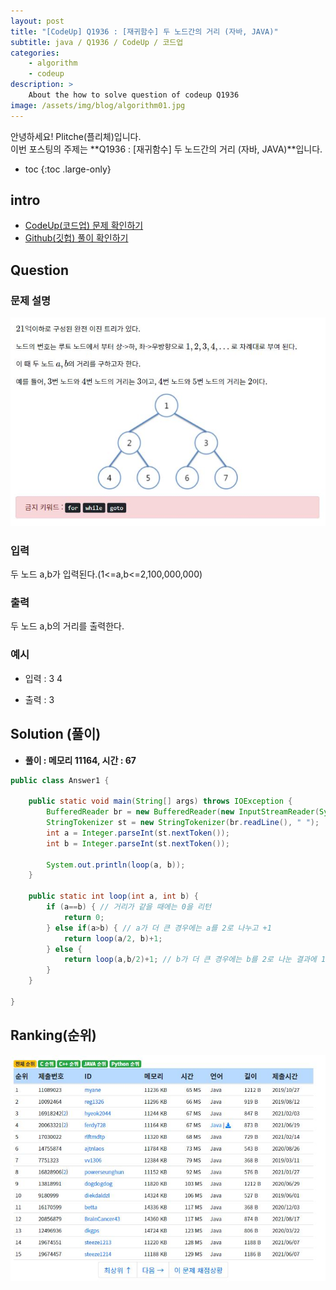 ```yaml
---
layout: post
title: "[CodeUp] Q1936 : [재귀함수] 두 노드간의 거리 (자바, JAVA)"
subtitle: java / Q1936 / CodeUp / 코드업
categories:
    - algorithm
    - codeup
description: >
    About the how to solve question of codeup Q1936
image: /assets/img/blog/algorithm01.jpg
---
```


안녕하세요! Plitche(플리체)입니다.  
이번 포스팅의 주제는 **Q1936 : [재귀함수] 두 노드간의 거리 (자바, JAVA)**입니다.

* toc
{:toc .large-only}

## intro
* [CodeUp(코드업) 문제 확인하기](https://codeup.kr/problem.php?id=1936)  
* [Github(깃헙) 풀이 확인하기](https://github.com/plitche/CodeUp_Solution/tree/master/Q1901~Q2000/Q1936)  

## Question
### 문제 설명
![](/assets/post/codeup/Q1900~Q1999/20220114_01/01.JPG)  

### 입력
두 노드 a,b가 입력된다.(1<=a,b<=2,100,000,000)  

### 출력
두 노드 a,b의 거리를 출력한다.  
  
### 예시
* 입력 : 3 4  
  
* 출력 : 3  
  
## Solution (풀이)
* **풀이 : 메모리 11164, 시간 : 67**  

```java
public class Answer1 {
	
	public static void main(String[] args) throws IOException {
        BufferedReader br = new BufferedReader(new InputStreamReader(System.in));
        StringTokenizer st = new StringTokenizer(br.readLine(), " ");
        int a = Integer.parseInt(st.nextToken());
        int b = Integer.parseInt(st.nextToken());
        
        System.out.println(loop(a, b));
	}
	
	public static int loop(int a, int b) {
		if (a==b) { // 거리가 같을 때에는 0을 리턴
			return 0;
		} else if(a>b) { // a가 더 큰 경우에는 a를 2로 나누고 +1
			return loop(a/2, b)+1;
		} else {
			return loop(a,b/2)+1; // b가 더 큰 경우에는 b를 2로 나눈 결과에 1을 더한다.
		}
	}
    	 
}
```  

## Ranking(순위)
![](/assets/post/codeup/Q1900~Q1999/20220114_01/03.JPG)  